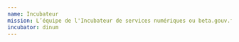 ```yaml
---
name: Incubateur
mission: L’équipe de l'Incubateur de services numériques ou beta.gouv.fr a pour mission de garantir que les opérations du programme se passent correctement, de faire grandir le programme beta.gouv.fr et de diffuser l'approche dans l'ensemble des ministères. Cette équipe fait partie de la Direction interministérielle du numérique (DINUM), mais interagit avec l'ensemble des administrations publiques membres du réseau.
incubator: dinum
---
```

